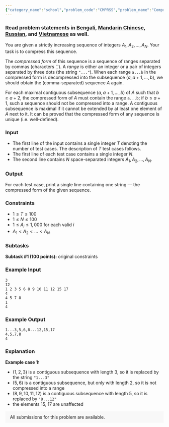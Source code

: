 ```yaml
---
{"category_name":"school","problem_code":"CMPRSS","problem_name":"Compress the List","problemComponents":{"constraints":"","constraintsState":false,"subtasks":"","subtasksState":false,"inputFormat":"","inputFormatState":false,"outputFormat":"","outputFormatState":false,"sampleTestCases":{"0":{"id":1,"input":"3\r\n12\r\n1 2 3 5 6 8 9 10 11 12 15 17\r\n4\r\n4 5 7 8\r\n1\r\n4","output":"1...3,5,6,8...12,15,17\r\n4,5,7,8\r\n4","explanation":"**Example case 1:**\r\n- $(1, 2, 3)$ is a contiguous subsequence with length $3$, so it is replaced by the string `\u00221...3\u0022`\r\n- $(5, 6)$ is a contiguous subsequence, but only with length $2$, so it is not compressed into a range\r\n- $(8, 9, 10, 11, 12)$ is a contiguous subsequence with length $5$, so it is replaced by `\u00228...12\u0022`\r\n- the elements $15$, $17$ are unaffected","isDeleted":false}}},"video_editorial_url":"","languages_supported":{"0":"CPP14","1":"C","2":"JAVA","3":"PYTH 3.6","4":"PYTH","5":"PYP3","6":"CS2","7":"ADA","8":"PYPY","9":"TEXT","10":"PAS fpc","11":"NODEJS","12":"RUBY","13":"PHP","14":"GO","15":"HASK","16":"TCL","17":"PERL","18":"SCALA","19":"LUA","20":"kotlin","21":"BASH","22":"JS","23":"LISP sbcl","24":"rust","25":"PAS gpc","26":"BF","27":"CLOJ","28":"R","29":"D","30":"CAML","31":"FORT","32":"ASM","33":"swift","34":"FS","35":"WSPC","36":"LISP clisp","37":"SQL","38":"SCM guile","39":"PERL6","40":"ERL","41":"CLPS","42":"ICK","43":"NICE","44":"PRLG","45":"ICON","46":"COB","47":"SCM chicken","48":"PIKE","49":"SCM qobi","50":"ST","51":"NEM"},"max_timelimit":1,"source_sizelimit":50000,"problem_author":"jafarbadour","problem_tester":null,"date_added":"29-11-2019","tags":{"0":"cakewalk","1":"deadwing97","2":"jafarbadour","3":"ltime78"},"problem_difficulty_level":"Cakewalk","best_tag":"","editorial_url":"https://discuss.codechef.com/problems/CMPRSS","time":{"view_start_date":1575133202,"submit_start_date":1575133202,"visible_start_date":1575133202,"end_date":1735669800},"is_direct_submittable":false,"problemDiscussURL":"https://discuss.codechef.com/search?q=CMPRSS","is_proctored":false,"visitedContests":{},"layout":"problem"}
---
```

### Read problem statements in [Bengali](https://www.codechef.com/download/translated/LTIME78/bengali/CMPRSS.pdf), [Mandarin Chinese](https://www.codechef.com/download/translated/LTIME78/mandarin/CMPRSS.pdf), [Russian](https://www.codechef.com/download/translated/LTIME78/russian/CMPRSS.pdf), and [Vietnamese](https://www.codechef.com/download/translated/LTIME78/vietnamese/CMPRSS.pdf) as well.

You are given a strictly increasing sequence of integers $A_1, A_2, \ldots, A_N$. Your task is to compress this sequence.

The *compressed form* of this sequence is a sequence of ranges separated by commas (characters ','). A *range* is either an integer or a pair of integers separated by three dots (the string `"..."`). When each range `a...b` in the compressed form is decompressed into the subsequence $(a, a+1, \ldots, b)$, we should obtain the (comma-separated) sequence $A$ again.

For each maximal contiguous subsequence $(a, a+1, \ldots, b)$ of $A$ such that $b \ge a+2$, the compressed form of $A$ must contain the range `a...b`; if $b \le a+1$, such a sequence should not be compressed into a range. A contiguous subsequence is maximal if it cannot be extended by at least one element of $A$ next to it. It can be proved that the compressed form of any sequence is unique (i.e. well-defined).

### Input
- The first line of the input contains a single integer $T$ denoting the number of test cases. The description of $T$ test cases follows.
- The first line of each test case contains a single integer $N$.
- The second line contains $N$ space-separated integers $A_1, A_2, \ldots, A_N$.

### Output
For each test case, print a single line containing one string ― the compressed form of the given sequence.

### Constraints
- $1 \le T \le 100$
- $1 \le N \le 100$
- $1 \le A_i \le 1,000$ for each valid $i$
- $A_1 \lt A_2 \lt \ldots \lt A_N$

### Subtasks
**Subtask #1 (100 points):** original constraints

### Example Input
```
3
12
1 2 3 5 6 8 9 10 11 12 15 17
4
4 5 7 8
1
4
```

### Example Output
```
1...3,5,6,8...12,15,17
4,5,7,8
4
```
	
### Explanation
**Example case 1:**
- $(1, 2, 3)$ is a contiguous subsequence with length $3$, so it is replaced by the string `"1...3"`
- $(5, 6)$ is a contiguous subsequence, but only with length $2$, so it is not compressed into a range
- $(8, 9, 10, 11, 12)$ is a contiguous subsequence with length $5$, so it is replaced by `"8...12"`
- the elements $15$, $17$ are unaffected


<aside style='background: #f8f8f8;padding: 10px 15px;'><div>All submissions for this problem are available.</div></aside>
